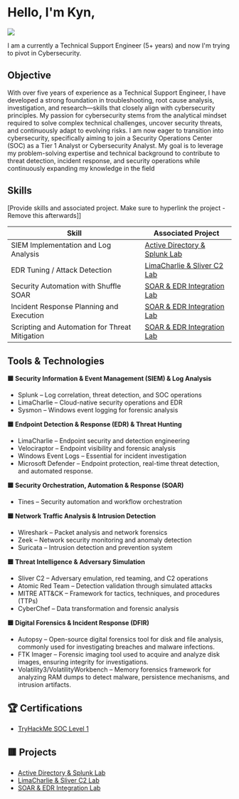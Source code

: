 # Hello, I'm Kyn,
<a href="https://www.linkedin.com/in/kyntarape999/"><img src="https://img.shields.io/badge/-LinkedIn-0072b1?&style=for-the-badge&logo=linkedin&logoColor=white" /></a>


I am a currently a Technical Support Engineer (5+ years) and now I'm trying to pivot in Cybersecurity.

## Objective
 
With over five years of experience as a Technical Support Engineer, I have developed a strong foundation in troubleshooting, root cause analysis, investigation, and research—skills that closely align with cybersecurity principles. My passion for cybersecurity stems from the analytical mindset required to solve complex technical challenges, uncover security threats, and continuously adapt to evolving risks.
I am now eager to transition into cybersecurity, specifically aiming to join a Security Operations Center (SOC) as a Tier 1 Analyst or Cybersecurity Analyst. My goal is to leverage my problem-solving expertise and technical background to contribute to threat detection, incident response, and security operations while continuously expanding my knowledge in the field


## Skills
[Provide skills and associated project. Make sure to hyperlink the project - Remove this afterwards]]

| Skill                                         | Associated Project         |
|-----------------------------------------------|----------------------------|
| SIEM Implementation and Log Analysis          | <a href="https://github.com/kyntrp/AD-Splunk_SecurityLab">Active Directory & Splunk Lab</a>|
| EDR Tuning / Attack Detection | <a href="https://github.com/kyntrp/LimaCharlie-Sliver">LimaCharlie & Sliver C2 Lab</a>|
| Security Automation with Shuffle SOAR         | <a href="https://github.com/kyntrp/SOAR-EDR_SecurityLab">SOAR & EDR Integration Lab</a>|
| Incident Response Planning  and Execution      | <a href="https://github.com/kyntrp/SOAR-EDR_SecurityLab">SOAR & EDR Integration Lab</a>|
| Scripting and Automation for Threat Mitigation | <a href="https://github.com/kyntrp/SOAR-EDR_SecurityLab">SOAR & EDR Integration Lab</a>|

## Tools & Technologies
**🟦 Security Information & Event Management (SIEM) & Log Analysis**
- Splunk – Log correlation, threat detection, and SOC operations
- LimaCharlie – Cloud-native security operations and EDR
- Sysmon – Windows event logging for forensic analysis

**🟦 Endpoint Detection & Response (EDR) & Threat Hunting**
- LimaCharlie – Endpoint security and detection engineering
- Velociraptor – Endpoint visibility and forensic analysis
- Windows Event Logs – Essential for incident investigation
- Microsoft Defender – Endpoint protection, real-time threat detection, and automated response.


**🟦 Security Orchestration, Automation & Response (SOAR)**
- Tines – Security automation and workflow orchestration

**🟦 Network Traffic Analysis & Intrusion Detection**
- Wireshark – Packet analysis and network forensics
- Zeek – Network security monitoring and anomaly detection
- Suricata – Intrusion detection and prevention system

**🟦 Threat Intelligence & Adversary Simulation**
- Sliver C2 – Adversary emulation, red teaming, and C2 operations
- Atomic Red Team – Detection validation through simulated attacks
- MITRE ATT&CK – Framework for tactics, techniques, and procedures (TTPs)
- CyberChef – Data transformation and forensic analysis

**🟦 Digital Forensics & Incident Response (DFIR)**
- Autopsy – Open-source digital forensics tool for disk and file analysis, commonly used for investigating breaches and malware infections.
- FTK Imager – Forensic imaging tool used to acquire and analyze disk images, ensuring integrity for investigations.
- Volatility3/VolatilityWorkbench – Memory forensics framework for analyzing RAM dumps to detect malware, persistence mechanisms, and intrusion artifacts.



## 🏆 Certifications  
- [TryHackMe SOC Level 1](https://tryhackme-certificates.s3-eu-west-1.amazonaws.com/THM-SWVYTHDKKJ.pdf)

## 🟥 Projects
- <a href="https://github.com/kyntrp/AD-Splunk_SecurityLab">Active Directory & Splunk Lab</a>
- <a href="https://github.com/kyntrp/LimaCharlie-Sliver">LimaCharlie & Sliver C2 Lab</a>
- <a href="https://github.com/kyntrp/SOAR-EDR_SecurityLab">SOAR & EDR Integration Lab</a>
